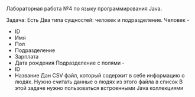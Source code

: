Лабораторная работа №4 по языку программирования Java. 

Задача: 
Есть Два типа сущностей: человек и подразделение.
Человек - 
 - ID
 - Имя
 - Пол
 - Подразделение
 - Зарплата
 - Дата рождения
Подразделение с полями -
 - ID
 - Название
Дан CSV файл, который содержит в себе информацию о людях. Нужно считать данные о людях из этого файла в список
В этой задаче нужно пользоваться встроенными Java  коллекциями
